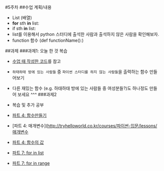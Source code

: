 #5주차
##수업 계획/내용
 - List (배열)
 - **for** sth **in** list:
 - if sth **in** list:
 - list를 이용해서 python 스터디에 출석한 사람과 출석하지 않은 사람을 확인해보자.
 - function 함수 (def functionName():)

##과제
###과제1: 오늘 한 것 복습
 - [수업 때 작성한 코드](https://github.com/jereneal20/Basic_Python_Study/blob/master/week5/pythonStudyList.py)를 참고
  - `하태하태 방에 있는 사람들` 중 `파이썬 스터디를 하지 않는 사람들`을 출력하는 함수 만들어보기
  - 다른 재밌는 함수 (e.g. 하태하태 방에 있는 사람들 중 여성분들?)도 하나정도 만들어 보세요 ^^^
###과제2
- 복습 및 추가 공부
 - [파트 4: 함수만들기](http://tryhelloworld.co.kr/courses/파이썬-입문/lessons/함수-만들기)
 - [파트 4: 매개변수](http://tryhelloworld.co.kr/courses/파이썬-입문/lessons/매개변수
 - [파트 4: 함수의 값](http://tryhelloworld.co.kr/courses/파이썬-입문/lessons/함수의-값)

 - [파트 7: for in list](http://tryhelloworld.co.kr/courses/파이썬-입문/lessons/for-in-list)
 - [파트 7: for in range](http://tryhelloworld.co.kr/courses/파이썬-입문/lessons/for-in-range)
